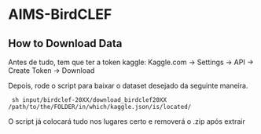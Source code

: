 # AIMS-BirdCLEF

## How to Download Data

Antes de tudo, tem que ter a token kaggle: Kaggle.com -> Settings -> API -> Create Token -> Download 

Depois, rode o script para baixar o dataset desejado da seguinte maneira.

```
 sh input/birdclef-20XX/download_birdclef20XX /path/to/the/FOLDER/in/which/kaggle.json/is/located/
```

O script já colocará tudo nos lugares certo e removerá o .zip após extrair
